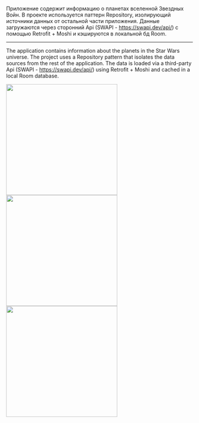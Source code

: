 Приложение содержит информацию о планетах вселенной Звездных Войн.
В проекте используется паттерн Repository, изолирующий источники данных от остальной части приложения.
Данные загружаются через сторонний Api (SWAPI - https://swapi.dev/api/) с помощью Retrofit + Moshi
и кэшируются в локальной бд Room.
___
The application contains information about the planets in the Star Wars universe.
The project uses a Repository pattern that isolates the data sources from the rest of the application.
The data is loaded via a third-party Api (SWAPI - https://swapi.dev/api/) using Retrofit + Moshi
and cached in a local Room database.

<img src="https://user-images.githubusercontent.com/89028460/191206060-46088df2-a2ed-4eb8-9a93-d8171090e27b.jpg" width="300"/> <img src="https://user-images.githubusercontent.com/89028460/191206090-a73fbf46-42f6-4035-8609-e0eeacf5238a.jpg" width="300"/> <img src="https://user-images.githubusercontent.com/89028460/191206124-48922d20-c667-4af8-93f6-47d17bcbd9f7.jpg" width="300"/>
